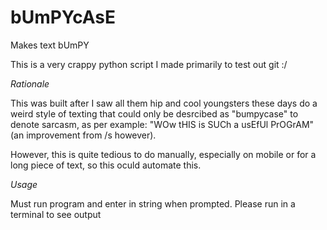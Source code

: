 # bUmPYcAsE
Makes text bUmPY

This is a very crappy python script I made primarily to test out git :/

*Rationale*

This was built after I saw all them hip and cool youngsters these days do a weird style of texting that could only be desrcibed as "bumpycase" to denote sarcasm, as per example: "WOw tHIS is SUCh a usEfUl PrOGrAM" (an improvement from /s however).

However, this is quite tedious to do manually, especially on mobile or for a long piece of text, so this oculd automate this.

*Usage*

Must run program and enter in string when prompted. Please run in a terminal to see output
